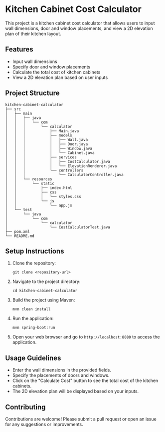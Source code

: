 # Kitchen Cabinet Cost Calculator

This project is a kitchen cabinet cost calculator that allows users to input wall dimensions, door and window placements, and view a 2D elevation plan of their kitchen layout.

## Features

- Input wall dimensions
- Specify door and window placements
- Calculate the total cost of kitchen cabinets
- View a 2D elevation plan based on user inputs

## Project Structure

```
kitchen-cabinet-calculator
├── src
│   ├── main
│   │   ├── java
│   │   │   └── com
│   │   │       └── calculator
│   │   │           ├── Main.java
│   │   │           ├── models
│   │   │           │   ├── Wall.java
│   │   │           │   ├── Door.java
│   │   │           │   ├── Window.java
│   │   │           │   └── Cabinet.java
│   │   │           ├── services
│   │   │           │   ├── CostCalculator.java
│   │   │           │   └── ElevationRenderer.java
│   │   │           └── controllers
│   │   │               └── CalculatorController.java
│   │   └── resources
│   │       └── static
│   │           ├── index.html
│   │           ├── css
│   │           │   └── styles.css
│   │           └── js
│   │               └── app.js
│   └── test
│       └── java
│           └── com
│               └── calculator
│                   └── CostCalculatorTest.java
├── pom.xml
└── README.md
```

## Setup Instructions

1. Clone the repository:
   ```
   git clone <repository-url>
   ```

2. Navigate to the project directory:
   ```
   cd kitchen-cabinet-calculator
   ```

3. Build the project using Maven:
   ```
   mvn clean install
   ```

4. Run the application:
   ```
   mvn spring-boot:run
   ```

5. Open your web browser and go to `http://localhost:8080` to access the application.

## Usage Guidelines

- Enter the wall dimensions in the provided fields.
- Specify the placements of doors and windows.
- Click on the "Calculate Cost" button to see the total cost of the kitchen cabinets.
- The 2D elevation plan will be displayed based on your inputs.

## Contributing

Contributions are welcome! Please submit a pull request or open an issue for any suggestions or improvements.